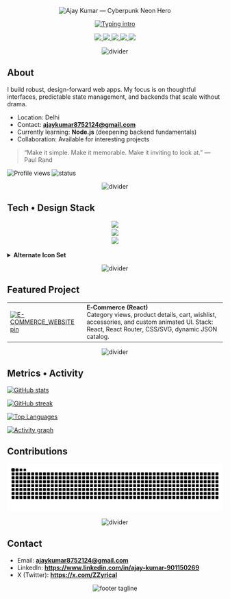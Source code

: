 <!-- Custom Cyberpunk Neon Hero -->
<p align="center">
  <img src="https://media.licdn.com/dms/image/v2/D5603AQH9NzCZFd00ZQ/profile-displayphoto-scale_200_200/B56ZjGuyg1HMAg-/0/1755680813999?e=2147483647&v=beta&t=hI5s1XZrowMn_x-J753MgYcSPUJLvwQLJ3n1L2qwFg0" alt="Ajay Kumar — Cyberpunk Neon Hero" />
</p>

<!-- Typing headline -->
<p align="center">
  <a href="https://github.com/AjaykumarBLUEWHALE">
    <img src="https://readme-typing-svg.demolab.com?font=Fira+Code&weight=700&size=22&pause=900&center=true&vCenter=true&width=1000&lines=Design-first%20Engineer%20%7C%20React%20%2B%20Node.js%20%2B%20Express%20%2B%20MongoDB;Interfaces%20that%20feel%20crafted%2C%20systems%20that%20scale;Based%20in%20Delhi%20%7C%20Open%20to%20collaboration" alt="Typing intro" />
  </a>
</p>

<!-- Socials -->
<p align="center">
  <a href="mailto:ajaykumar8752124@gmail.com">
    <img src="https://img.shields.io/badge/Email-ajaykumar8752124%40gmail.com-00F5D4?style=for-the-badge&labelColor=0B0F19&logo=gmail&logoColor=white" />
  </a>
  <a href="https://github.com/AjaykumarBLUEWHALE" target="_blank" rel="noreferrer noopener">
    <img src="https://img.shields.io/badge/GitHub-AjaykumarBLUEWHALE-7C3AED?style=for-the-badge&labelColor=0B0F19&logo=github&logoColor=white" />
  </a>
  <a href="https://x.com/ZZyrical" target="_blank" rel="noreferrer noopener">
    <img src="https://img.shields.io/badge/X-@ZZyrical-FF3D81?style=for-the-badge&labelColor=0B0F19&logo=x&logoColor=white" />
  </a>
  <a href="https://www.linkedin.com/in/ajay-kumar-901150269" target="_blank" rel="noreferrer noopener">
    <img src="https://img.shields.io/badge/LinkedIn-Ajay%20Kumar-FFD60A?style=for-the-badge&labelColor=0B0F19&logo=linkedin&logoColor=0B0F19" />
  </a>
  <a href="https://www.youtube.com/@zackzyrical" target="_blank" rel="noreferrer noopener">
    <img src="https://img.shields.io/badge/YouTube-@zackzyrical-00F5D4?style=for-the-badge&labelColor=0B0F19&logo=youtube&logoColor=white" />
  </a>
</p>

<!-- Neon divider -->
<p align="center">
  <img src="https://capsule-render.vercel.app/api?type=rect&height=8&color=0:FF3D81,50:7C3AED,100:00F5D4&section=footer&text=&fontSize=0" alt="divider" />
</p>

## About
I build robust, design-forward web apps. My focus is on thoughtful interfaces, predictable state management, and backends that scale without drama.

- Location: Delhi  
- Contact: **ajaykumar8752124@gmail.com**  
- Currently learning: **Node.js** (deepening backend fundamentals)  
- Collaboration: Available for interesting projects

> “Make it simple. Make it memorable. Make it inviting to look at.” — Paul Rand

<p>
  <img src="https://komarev.com/ghpvc/?username=AjaykumarBLUEWHALE&label=Profile%20Views&color=00F5D4&style=flat-square" alt="Profile views" />
  <img src="https://img.shields.io/badge/Status-Building%20beautiful%20frontends%20%26%20solid%20backends-7C3AED?style=flat-square&labelColor=0B0F19" alt="status" />
</p>

<!-- Neon divider -->
<p align="center">
  <img src="https://capsule-render.vercel.app/api?type=rect&height=6&color=0:FFD60A,50:7C3AED,100:FF3D81&section=footer&text=&fontSize=0" alt="divider" />
</p>

## Tech • Design Stack
<p align="center">
  <img src="https://skillicons.dev/icons?i=js,react,vite,nodejs,express,mongodb,git,github,html,css,sass,tailwind,bootstrap" />
  <br/>
  <img src="https://skillicons.dev/icons?i=figma,ps,blender" />
  <br/>
  <img src="https://skillicons.dev/icons?i=vscode" />
</p>

<details>
  <summary><b>Alternate Icon Set</b></summary>
  <p align="left">
    <a href="https://developer.mozilla.org/en-US/docs/Web/JavaScript" target="_blank" rel="noreferrer"><img src="https://raw.githubusercontent.com/danielcranney/readme-generator/main/public/icons/skills/javascript-colored.svg" width="32" height="32" alt="JavaScript" /></a>
    <a href="https://react.dev" target="_blank" rel="noreferrer"><img src="https://raw.githubusercontent.com/danielcranney/readme-generator/main/public/icons/skills/react-colored.svg" width="32" height="32" alt="React" /></a>
    <a href="https://nodejs.org" target="_blank" rel="noreferrer"><img src="https://raw.githubusercontent.com/danielcranney/readme-generator/main/public/icons/skills/nodejs-colored.svg" width="32" height="32" alt="Node.js" /></a>
    <a href="https://expressjs.com" target="_blank" rel="noreferrer"><img src="https://raw.githubusercontent.com/danielcranney/readme-generator/main/public/icons/skills/express-colored-dark.svg" width="32" height="32" alt="Express" /></a>
    <a href="https://www.mongodb.com" target="_blank" rel="noreferrer"><img src="https://raw.githubusercontent.com/danielcranney/readme-generator/main/public/icons/skills/mongodb-colored.svg" width="32" height="32" alt="MongoDB" /></a>
    <a href="https://vitejs.dev" target="_blank" rel="noreferrer"><img src="https://raw.githubusercontent.com/danielcranney/readme-generator/main/public/icons/skills/vite-colored.svg" width="32" height="32" alt="Vite" /></a>
    <a href="https://tailwindcss.com" target="_blank" rel="noreferrer"><img src="https://raw.githubusercontent.com/danielcranney/readme-generator/main/public/icons/skills/tailwindcss-colored.svg" width="32" height="32" alt="Tailwind" /></a>
    <a href="https://sass-lang.com" target="_blank" rel="noreferrer"><img src="https://raw.githubusercontent.com/danielcranney/readme-generator/main/public/icons/skills/sass-colored.svg" width="32" height="32" alt="Sass" /></a>
    <a href="https://getbootstrap.com" target="_blank" rel="noreferrer"><img src="https://raw.githubusercontent.com/danielcranney/readme-generator/main/public/icons/skills/bootstrap-colored.svg" width="32" height="32" alt="Bootstrap" /></a>
    <a href="https://mui.com" target="_blank" rel="noreferrer"><img src="https://raw.githubusercontent.com/danielcranney/readme-generator/main/public/icons/skills/materialui-colored.svg" width="32" height="32" alt="Material UI" /></a>
    <a href="https://git-scm.com/" target="_blank" rel="noreferrer"><img src="https://raw.githubusercontent.com/danielcranney/readme-generator/main/public/icons/skills/git-colored.svg" width="32" height="32" alt="Git" /></a>
    <a href="https://code.visualstudio.com/" target="_blank" rel="noreferrer"><img src="https://raw.githubusercontent.com/danielcranney/readme-generator/main/public/icons/skills/visualstudiocode-colored.svg" width="32" height="32" alt="VS Code" /></a>
    <a href="https://www.adobe.com/uk/products/photoshop.html" target="_blank" rel="noreferrer"><img src="https://raw.githubusercontent.com/danielcranney/readme-generator/main/public/icons/skills/photoshop-colored-dark.svg" width="32" height="32" alt="Photoshop" /></a>
    <a href="https://www.figma.com/" target="_blank" rel="noreferrer"><img src="https://raw.githubusercontent.com/danielcranney/readme-generator/main/public/icons/skills/figma-colored.svg" width="32" height="32" alt="Figma" /></a>
    <a href="https://www.blender.org/" target="_blank" rel="noreferrer"><img src="https://raw.githubusercontent.com/danielcranney/readme-generator/main/public/icons/skills/blender-colored.svg" width="32" height="32" alt="Blender" /></a>
  </p>
</details>

<!-- Neon divider -->
<p align="center">
  <img src="https://capsule-render.vercel.app/api?type=rect&height=6&color=0:00F5D4,50:7C3AED,100:FFD60A&section=footer&text=&fontSize=0" alt="divider" />
</p>

## Featured Project
<table>
  <tr>
    <td>
      <a href="https://github.com/AjaykumarBLUEWHALE/E-COMMERCE_WEBSITE">
        <img src="https://github-readme-stats.vercel.app/api/pin/?username=AjaykumarBLUEWHALE&repo=E-COMMERCE_WEBSITE&title_color=FF3D81&text_color=94A3B8&icon_color=00F5D4&bg_color=0B0F19&hide_border=true" alt="E-COMMERCE_WEBSITE pin" />
      </a>
    </td>
    <td>
      <b>E‑Commerce (React)</b><br/>
      Category views, product details, cart, wishlist, accessories, and custom animated UI.  
      Stack: React, React Router, CSS/SVG, dynamic JSON catalog.
    </td>
  </tr>
</table>

<!-- Neon divider -->
<p align="center">
  <img src="https://capsule-render.vercel.app/api?type=rect&height=6&color=0:FF3D81,50:FFD60A,100:00F5D4&section=footer&text=&fontSize=0" alt="divider" />
</p>

## Metrics • Activity
<p>
  <a href="https://github.com/AjaykumarBLUEWHALE">
    <img src="https://github-readme-stats.vercel.app/api?username=AjaykumarBLUEWHALE&show_icons=true&count_private=true&title_color=FF3D81&text_color=94A3B8&icon_color=00F5D4&bg_color=0B0F19&hide_border=true" alt="GitHub stats" />
  </a>
</p>
<p>
  <a href="https://github.com/AjaykumarBLUEWHALE">
    <img src="https://github-readme-streak-stats.herokuapp.com?user=AjaykumarBLUEWHALE&stroke=FFD60A&background=0B0F19&ring=7C3AED&fire=FF3D81&currStreakNum=94A3B8&currStreakLabel=94A3B8&sideNums=94A3B8&sideLabels=94A3B8&dates=00F5D4&hide_border=true" alt="GitHub streak" />
  </a>
</p>
<p>
  <a href="https://github.com/AjaykumarBLUEWHALE">
    <img src="https://github-readme-stats.vercel.app/api/top-langs/?username=AjaykumarBLUEWHALE&layout=compact&langs_count=10&title_color=00F5D4&text_color=94A3B8&icon_color=FFD60A&bg_color=0B0F19&hide_border=true&custom_title=Top%20Languages" alt="Top Languages" />
  </a>
</p>

<!-- Activity Graph -->
<p>
  <a href="https://github.com/Ashutosh00710/github-readme-activity-graph">
    <img src="https://github-readme-activity-graph.vercel.app/graph?username=AjaykumarBLUEWHALE&bg_color=0B0F19&color=94A3B8&line=FF3D81&point=00F5D4&area=true&hide_border=true" alt="Activity graph" />
  </a>
</p>

<!-- Snake animation -->
## Contributions
<p>
  <img src="https://raw.githubusercontent.com/AjaykumarBLUEWHALE/AjaykumarBLUEWHALE/output/snake.svg" alt="Contribution Snake" />
</p>

<!-- Neon divider -->
<p align="center">
  <img src="https://capsule-render.vercel.app/api?type=rect&height=6&color=0:7C3AED,50:FF3D81,100:00F5D4&section=footer&text=&fontSize=0" alt="divider" />
</p>

## Contact
- Email: **ajaykumar8752124@gmail.com**  
- LinkedIn: **https://www.linkedin.com/in/ajay-kumar-901150269**  
- X (Twitter): **https://x.com/ZZyrical**

<p align="center">
  <img src="https://capsule-render.vercel.app/api?type=rect&height=40&color=0:00F5D4,50:7C3AED,100:FF3D81&section=footer&text=Design%20%2B%20Engineering&fontColor=ffffff&fontSize=16" alt="footer tagline" />
</p>
